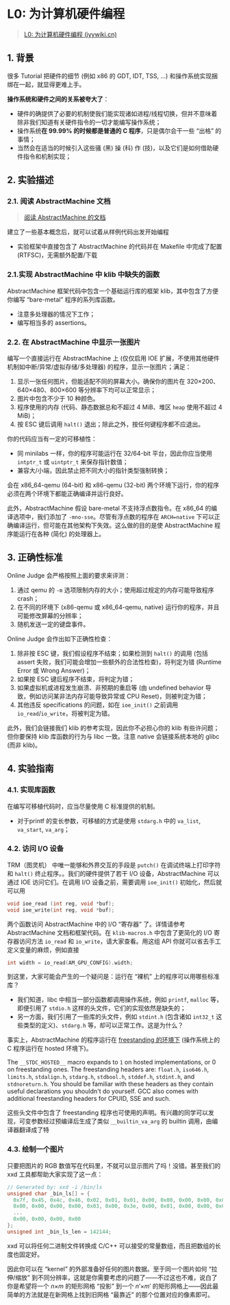 # L0: 为计算机硬件编程

> [L0: 为计算机硬件编程 (jyywiki.cn)](https://jyywiki.cn/OS/2023/labs/L0.html)

## 1. 背景

很多 Tutorial 把硬件的细节 (例如 x86 的 GDT, IDT, TSS, ...) 和操作系统实现捆绑在一起，就显得更难上手。

**操作系统和硬件之间的关系被夸大了**：

- 硬件的确提供了必要的机制使我们能实现诸如进程/线程切换，但并不意味着除非我们知道有关硬件指令的一切才能编写操作系统；
- 操作系统**在 99.99% 的时候都是普通的 C 程序**，只是偶尔会干一些 “出格” 的事情；
- 当然会在适当的时候引入这些骚 (黑) 操 (科) 作 (技)，以及它们是如何借助硬件指令和机制实现；

## 2. 实验描述

### 2.1. 阅读 AbstractMachine 文档

> [阅读 AbstractMachine 的文档](https://jyywiki.cn/AbstractMachine/index.html)

建立了一些基本概念后，就可以试着从样例代码出发开始编程

- 实验框架中直接包含了 AbstractMachine 的代码并在 Makefile 中完成了配置 (RTFSC)，无需额外配置/下载

### 2.1.实现 AbstractMachine 中 klib 中缺失的函数

AbstractMachine 框架代码中包含一个基础运行库的框架 klib，其中包含了方便你编写 “bare-metal” 程序的系列库函数。

- 注意多处理器的情况下工作；
- 编写相当多的 assertions。

### 2.2. 在 AbstractMachine 中显示一张图片

编写一个直接运行在 AbstractMachine 上 (仅仅启用 IOE 扩展，不使用其他硬件机制如中断/异常/虚拟存储/多处理器) 的程序，显示一张图片；满足：

1. 显示一张任何图片，但能适配不同的屏幕大小。确保你的图片在 320×200、640×480、800×600 等分辨率下均可以正常显示；
2. 图片中包含不少于 10 种颜色。
3. 程序使用的内存 (代码、静态数据总和不超过 4 MiB、堆区 `heap` 使用不超过 4 MiB)；
4. 按 ESC 键后调用 `halt()` 退出；除此之外，按任何键程序都不应退出。

你的代码应当有一定的可移植性：

- 同 minilabs 一样，你的程序可能运行在 32/64-bit 平台，因此你应当使用 `intptr_t` 或 `uintptr_t` 来保存指针数值；
- 兼容大/小端，因此禁止把不同大小的指针类型强制转换；

会在 x86_64-qemu (64-bit) 和 x86-qemu (32-bit) 两个环境下运行，你的程序必须在两个环境下都能正确编译并运行良好。

此外，AbstractMachine 假设 bare-metal 不支持浮点数指令。在 x86_64 的编译选项中，我们添加了 `-mno-sse`。尽管有浮点数的程序在 `ARCH=native` 下可以正确编译运行，但可能在其他架构下失效。这么做的目的是使 AbstractMachine 程序能运行在各种 (简化) 的处理器上。

## 3. 正确性标准

Online Judge 会严格按照上面的要求来评测：

1. 通过 qemu 的 `-m` 选项限制内存的大小；使用超过规定的内存可能导致程序 crash；
2. 在不同的环境下 (x86-qemu 或 x86_64-qemu, native) 运行你的程序，并且可能修改屏幕的分辨率；
3. 随机发送一定的键盘事件。

Online Judge 会作出如下正确性检查：

1. 除非按 ESC 键，我们假设程序不结束；如果检测到 `halt()` 的调用 (包括 assert 失败，我们可能会增加一些额外的合法性检查)，将判定为错 (Runtime Error 或 Wrong Answer)；
2. 如果按 ESC 键后程序不结束，将判定为错；
3. 如果虚拟机或进程发生崩溃、非预期的重启等 (由 undefined behavior 导致，例如访问某非法内存可能导致异常或 CPU Reset)，则被判定为错；
4. 其他违反 specifications 的问题，如在 `ioe_init()` 之前调用 `io_read`/`io_write`，将被判定为错。

此外，我们会链接我们 klib 的参考实现，因此你不必担心你的 klib 有些许问题；但你要保持 klib 库函数的行为与 libc 一致。注意 native 会链接系统本地的 glibc (而非 klib)。

## 4. 实验指南

### 4.1. 实现库函数

在编写可移植代码时，应当尽量使用 C 标准提供的机制。

- 对于printf 的变长参数，可移植的方式是使用 `stdarg.h` 中的 `va_list`, `va_start`, `va_arg`；

### 4.2. 访问 I/O 设备

TRM（图灵机） 中唯一能够和外界交互的手段是 `putch()` 在调试终端上打印字符和 `halt()` 终止程序。。我们的硬件提供了若干 I/O 设备，AbstractMachine 可以通过 IOE 访问它们。在调用 I/O 设备之前，需要调用 `ioe_init()` 初始化，然后就可以用

```c
void ioe_read (int reg, void *buf);
void ioe_write(int reg, void *buf);
```

两个函数访问 AbstractMachine 中的 I/O “寄存器” 了。详情请参考 AbstractMachine 文档和框架代码。在 `klib-macros.h` 中包含了更简化的 I/O 寄存器访问方法 `io_read` 和 `io_write`，请大家查看。用这组 API 你就可以省去手工定义变量的麻烦，例如直接

```c
int width = io_read(AM_GPU_CONFIG).width;
```

到这里，大家可能会产生的一个疑问是：运行在 “裸机” 上的程序可以用哪些标准库？

- 我们知道，libc 中相当一部分函数都调用操作系统，例如 `printf`, `malloc` 等，即便引用了 `stdio.h` 这样的头文件，它们的实现依然是缺失的；
- 另一方面，我们引用了一些库的头文件，例如 `stdint.h` (包含诸如 `int32_t` 这些类型的定义)、`stdarg.h` 等，却可以正常工作。这是为什么？

事实上，AbstractMachine 的程序运行在 [freestanding 的环境下](https://wiki.osdev.org/C_Library) (操作系统上的 C 程序运行在 hosted 环境下)。

The `__STDC_HOSTED__` macro expands to `1` on hosted implementations, or 0 on freestanding ones. The freestanding headers are: `float.h`, `iso646.h`, `limits.h`, `stdalign.h`, `stdarg.h`, `stdbool.h`, `stddef.h`, `stdint.h`, and `stdnoreturn.h`. You should be familiar with these headers as they contain useful declarations you shouldn't do yourself. GCC also comes with additional freestanding headers for CPUID, SSE and such.

这些头文件中包含了 freestanding 程序也可使用的声明。有兴趣的同学可以发现，可变参数经过预编译后生成了类似 `__builtin_va_arg` 的 builtin 调用，由编译器翻译成了特

### 4.3. 绘制一个图片

只要把图片的 RGB 数值写在代码里，不就可以显示图片了吗！没错。甚至我们的 xxd 工具都帮助大家实现了这一点：

```c
// Generated by: xxd -i /bin/ls
unsigned char _bin_ls[] = {
  0x7f, 0x45, 0x4c, 0x46, 0x02, 0x01, 0x01, 0x00, 0x00, 0x00, 0x00, 0x00,
  0x00, 0x00, 0x00, 0x00, 0x03, 0x00, 0x3e, 0x00, 0x01, 0x00, 0x00, 0x00,
  ...
  0x00, 0x00, 0x00, 0x00
};
unsigned int _bin_ls_len = 142144;
```

xxd 可以将任何二进制文件转换成 C/C++ 可以接受的常量数组，而且把数组的长度也固定好。

因此你可以在 “kernel” 的外部准备好任何的图片数据。至于同一个图片如何 “拉伸/缩放” 到不同分辨率，这就是你需要考虑的问题了——不过这也不难，说白了你是希望将一个 *n*×*m* 的矩形网格 “投影” 到一个 *n*′×*m*′ 的矩形网格上——因此最简单的方法就是在新网格上找到旧网格 “最靠近” 的那个位置对应的像素即可。
